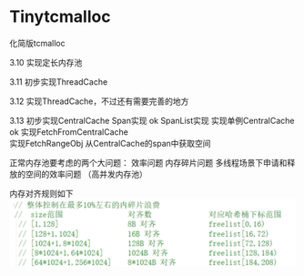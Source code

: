 # Tinytcmalloc
化简版tcmalloc


3.10   实现定长内存池

3.11   初步实现ThreadCache

3.12   实现ThreadCache，不过还有需要完善的地方

3.13   初步实现CentralCache
            Span实现 ok
            SpanList实现
            实现单例CentralCache  ok
            实现FetchFromCentralCache  
            实现FetchRangeObj    从CentralCache的span中获取空间




正常内存池要考虑的两个大问题：
    效率问题
    内存碎片问题
    多线程场景下申请和释放的空间的效率问题   （高并发内存池）
    
内存对齐规则如下
![alt text](image.png)